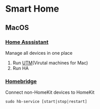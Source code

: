 # Smart Home

## MacOS

### [Home Asssistant](https://www.home-assistant.io/)
Manage all devices in one place

1. Run [UTM](https://mac.getutm.app/)(Virutal machines for Mac)
2. Run HA

###  [Homebridge](https://homebridge.io/)

Connect non-HomeKit devices to HomeKit

`sudo hb-service [start|stop|restart]`


